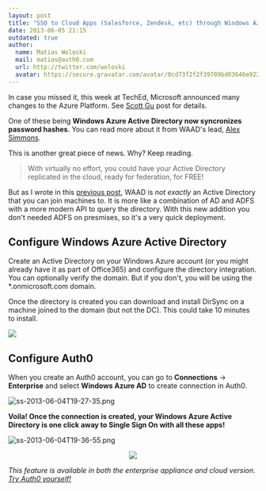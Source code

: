 ```yaml
---
layout: post
title: "SSO to Cloud Apps (Salesforce, Zendesk, etc) through Windows Azure Active Directory and Auth0"
date: 2013-06-05 21:15
outdated: true
author:
  name: Matias Woloski
  mail: matias@auth0.com
  url: http://twitter.com/woloski
  avatar: https://secure.gravatar.com/avatar/0cd73f2f2f39709bd03646e9225cc3d3?s=60
---
```



In case you missed it, this week at TechEd, Microsoft announced many changes to the Azure Platform. See [Scott Gu](http://weblogs.asp.net/scottgu/archive/2013/06/03/windows-azure-announcing-major-improvements-for-dev-test-in-the-cloud.aspx) post for details.

One of these being **Windows Azure Active Directory now syncronizes password hashes**. You can read more about it from WAAD's lead, [Alex Simmons](http://blogs.msdn.com/b/active_directory_team_blog/archive/2013/06/03/making-it-simple-to-connect-ad-to-azure-ad-password-hash-sync.aspx).

This is another great piece of news. Why? Keep reading.

> With virtually no effort, you could have your Active Directory replicated in the cloud, ready for federation, for FREE!

But as I wrote in this [previous post](http://blog.auth0.com/2013/04/10/Auth0-Windows-Azure-Active-Directory/), WAAD is _not exactly_ an Active Directory that you can join machines to. It is more like a combination of AD and ADFS with a more modern API to query the directory. With this new addition you don't needed ADFS on presmises, so it's a very quick deployment.

<!-- more -->

## Configure Windows Azure Active Directory

Create an Active Directory on your Windows Azure account (or you might already have it as part of Office365) and configure the directory integration. You can optionally verify the domain. But if you don't, you will be using the *.onmicrosoft.com domain.

Once the directory is created you can download and install DirSync on a machine joined to the domain (but not the DC). This could take 10 minutes to install.

![](http://blog.auth0.com.s3.amazonaws.com/waad2.gif)

## Configure Auth0

When you create an Auth0 account, you can go to **Connections** -> **Enterprise** and select **Windows Azure AD** to create connection in Auth0.

![ss-2013-06-04T19-27-35.png](http://blog.auth0.com.s3.amazonaws.com/ss-2013-06-04T19-27-35.png)

**Voila! Once the connection is created, your Windows Azure Active Directory is one click away to Single Sign On with all these apps!**

![ss-2013-06-04T19-36-55.png](http://blog.auth0.com.s3.amazonaws.com/ss-2013-06-04T19-36-55.png)

<div style="text-align: center"><img src="http://blog.auth0.com.s3.amazonaws.com/ss-2013-06-04T20-58-53.png" /></div>

<em>This feature is available in both the enterprise appliance and cloud version. [Try Auth0 yourself!](https://auth0.com)</em>
